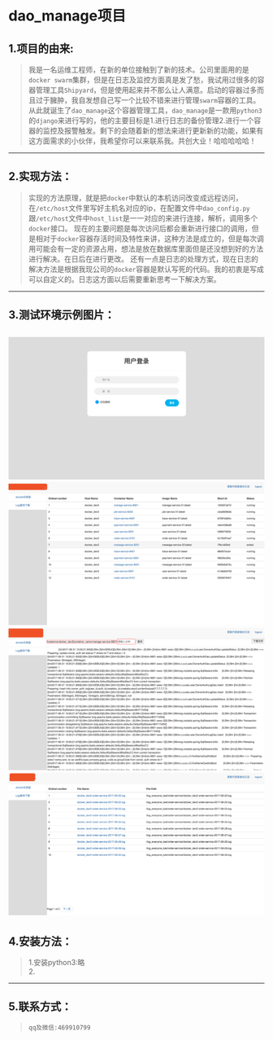 dao_manage项目
==========
1.项目的由来:
----------
>我是一名运维工程师，在新的单位接触到了新的技术。公司里面用的是`docker swarm`集群，但是在日志及监控方面真是发了愁，我试用过很多的容器管理工具`Shipyard`，但是使用起来并不那么让人满意。启动的容器过多而且过于臃肿，我自发想自己写一个比较不错来进行管理`swarm`容器的工具。从此就诞生了`dao_manage`这个容器管理工具，`dao_manage`是一款用`python3`的`django`来进行写的，他的主要目标是1.进行日志的备份管理2.进行一个容器的监控及报警触发。剩下的会随着新的想法来进行更新新的功能，如果有这方面需求的小伙伴，我希望你可以来联系我。共创大业！哈哈哈哈哈！<br>
-----------
2.实现方法：
-----------
>实现的方法原理，就是把`docker`中默认的本机访问改变成远程访问，在`/etc/host`文件里写好主机名对应的ip，在配置文件中`dao_config.py`跟`/etc/host`文件中`host_list`是一一对应的来进行连接，解析，调用多个`docker`接口。
现在的主要问题是每次访问后都会重新进行接口的调用，但是相对于`docker`容器存活时间及特性来讲，这种方法是成立的，但是每次调用可能会有一定的资源占用，想法是放在数据库里面但是还没想到好的方法进行解决。在日后在进行更改。
还有一点是日志的处理方式，现在日志的解决方法是根据我现公司的`docker`容器是默认写死的代码。我的初衷是写成可以自定义的。日志这方面以后需要重新思考一下解决方案。
-----------
3.测试环境示例图片：
-----------
![](https://github.com/houziyu/dao_manage/raw/master/img/login.png)
![](https://github.com/houziyu/dao_manage/raw/master/img/dashboard.png)
![](https://github.com/houziyu/dao_manage/raw/master/img/log.png)
![](https://github.com/houziyu/dao_manage/raw/master/img/oldlog.png)  
-----------
4.安装方法：
-----------
>1.安装python3:略<br>
>2.
-----------
5.联系方式：
-----------
>`qq及微信:469910799`